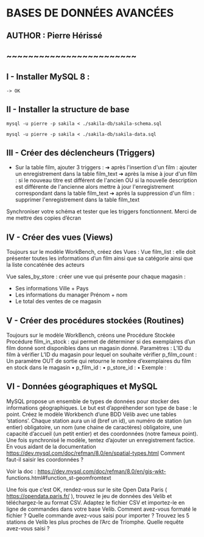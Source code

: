# BASES DE DONNÉES AVANCÉES

## AUTHOR : Pierre Hérissé
## ~~~~~~~~~~~~~~~~~~~~~~~~


## I - Installer MySQL 8 :
	-> OK


## II - Installer la structure de base
```console
mysql -u pierre -p sakila < ./sakila-db/sakila-schema.sql
```

```console
mysql -u pierre -p sakila < ./sakila-db/sakila-data.sql
```


## III - Créer des déclencheurs (Triggers)


- Sur la table film, ajouter 3 triggers :
➔ après l'insertion d'un film : ajouter un enregistrement dans la table film_text
➔ après la mise à jour d'un film : si le nouveau titre est différent de l'ancien OU
si la nouvelle description est différente de l'ancienne alors mettre à jour
l'enregistrement correspondant dans la table film_text
➔ après la suppression d'un film : supprimer l'enregistrement dans la table
film_text

Synchroniser votre schéma et tester que les triggers fonctionnent. Merci de me
mettre des copies d’écran


## IV - Créer des vues (Views)

Toujours sur le modèle WorkBench, créez des Vues :
Vue film_list : elle doit présenter toutes les informations d’un film ainsi que sa
catégorie ainsi que la liste concaténée des acteurs


Vue sales_by_store : créer une vue qui présente pour chaque magasin :
- Ses informations Ville + Pays
- Les informations du manager Prénom + nom
- Le total des ventes de ce magasin


## V - Créer des procédures stockées (Routines)

Toujours sur le modèle WorkBench, créons une Procédure Stockée
Procédure film_in_stock : qui permet de déterminer si des exemplaires d’un film
donné sont disponibles dans un magasin donné.
Paramètres :
L’ID du film à vérifier
L’ID du magasin pour lequel on souhaite vérifier
p_film_count : Un paramètre OUT de sortie qui retourne le nombre d’exemplaires
du film en stock dans le magasin
• p_film_id :
• p_store_id :
•
Exemple :


## VI - Données géographiques et MySQL

MySQL propose un ensemble de types de données pour stocker des informations
géographiques.
Le but est d’appréhender son type de base : le point.
Créez le modèle Workbench d’une BDD Vélib avec une tables ‘stations’. Chaque
station aura un id (bref un id), un numéro de station (un entier) obligatoire, un nom
(une chaine de caractères) obligatoire, une capacité d’accueil (un petit entier) et des
coordonnées (notre fameux point).
Une fois synchronisé le modèle, tentez d’ajouter un enregistrement factice. En vous
aidant de la documentation
https://dev.mysql.com/doc/refman/8.0/en/spatial-types.html
Comment faut-il saisir les coordonnées ?

Voir
la
doc :
https://dev.mysql.com/doc/refman/8.0/en/gis-wkt-
functions.html#function_st-geomfromtext

Une fois que c’est OK, rendez-vous sur le site Open Data Paris (
https://opendata.paris.fr/ ), trouvez le jeu de données des Velib et téléchargez-le au
format CSV.
Adaptez le fichier CSV et importez-le en ligne de commandes dans votre base Velib.
Comment avez-vous formaté le fichier ?
Quelle commande avez-vous saisi pour importer ?
Trouvez les 5 stations de Velib les plus proches de l’Arc de Triomphe.
Quelle requête avez-vous saisi ?

